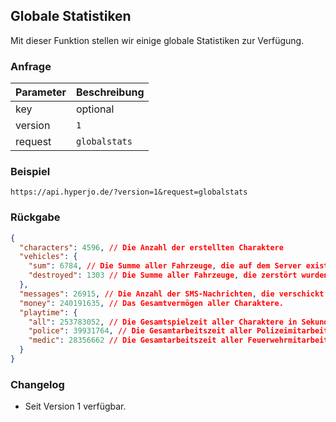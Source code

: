 ## Globale Statistiken

Mit dieser Funktion stellen wir einige globale Statistiken zur Verfügung.

### Anfrage

| Parameter | Beschreibung |
| --- | --- |
| key | optional |
| version | `1` |
| request | `globalstats` |

### Beispiel

`https://api.hyperjo.de/?version=1&request=globalstats`

### Rückgabe

```json
{
  "characters": 4596, // Die Anzahl der erstellten Charaktere
  "vehicles": {
    "sum": 6784, // Die Summe aller Fahrzeuge, die auf dem Server existieren (inklusive zerstörte Fahrzeuge)
    "destroyed": 1303 // Die Summe aller Fahrzeuge, die zerstört wurden.
  },
  "messages": 26915, // Die Anzahl der SMS-Nachrichten, die verschickt wurden.
  "money": 240191635, // Das Gesamtvermögen aller Charaktere.
  "playtime": {
    "all": 253783052, // Die Gesamtspielzeit aller Charaktere in Sekunden.
    "police": 39931764, // Die Gesamtarbeitszeit aller Polizeimitarbeiter/innen.
    "medic": 28356662 // Die Gesamtarbeitszeit aller Feuerwehrmitarbeiter/innen.
  }
}
```

### Changelog

- Seit Version 1 verfügbar.